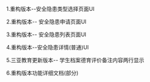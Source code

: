 1.重构版本--安全隐患类型选择页面UI

2.重构版本-- 安全隐患申请页面UI

3.重构版本-- 安全隐患列表页面UI

4.重构版本--安全隐患详情(普通)UI

5.三亚教育更新版本-- 学生档案德育评价备注内容两行显示

6.重构版本功能详细文档(部分)

